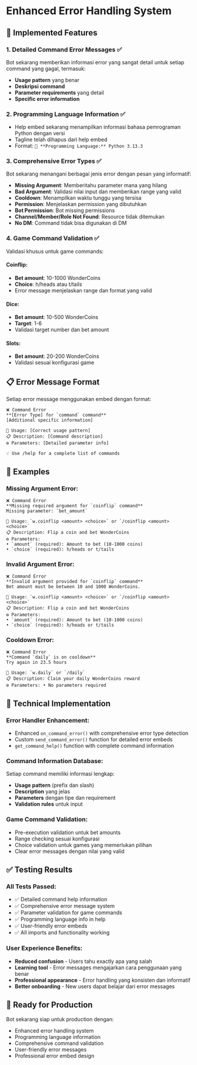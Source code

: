 # Enhanced Error Handling System

## 🚀 Implemented Features

### 1. Detailed Command Error Messages ✅
Bot sekarang memberikan informasi error yang sangat detail untuk setiap command yang gagal, termasuk:
- **Usage pattern** yang benar
- **Deskripsi command** 
- **Parameter requirements** yang detail
- **Specific error information**

### 2. Programming Language Information ✅
- Help embed sekarang menampilkan informasi bahasa pemrograman Python dengan versi
- Tagline telah dihapus dari help embed
- Format: `🐍 **Programming Language:** Python 3.13.3`

### 3. Comprehensive Error Types ✅
Bot sekarang menangani berbagai jenis error dengan pesan yang informatif:

- **Missing Argument**: Memberitahu parameter mana yang hilang
- **Bad Argument**: Validasi nilai input dan memberikan range yang valid
- **Cooldown**: Menampilkan waktu tunggu yang tersisa
- **Permission**: Menjelaskan permission yang dibutuhkan
- **Bot Permission**: Bot missing permissions
- **Channel/Member/Role Not Found**: Resource tidak ditemukan
- **No DM**: Command tidak bisa digunakan di DM

### 4. Game Command Validation ✅
Validasi khusus untuk game commands:

#### Coinflip:
- **Bet amount**: 10-1000 WonderCoins
- **Choice**: h/heads atau t/tails
- Error message menjelaskan range dan format yang valid

#### Dice:
- **Bet amount**: 10-500 WonderCoins  
- **Target**: 1-6
- Validasi target number dan bet amount

#### Slots:
- **Bet amount**: 20-200 WonderCoins
- Validasi sesuai konfigurasi game

## 📋 Error Message Format

Setiap error message menggunakan embed dengan format:

```
❌ Command Error
**[Error Type] for `command` command**
[Additional specific information]

📝 Usage: [Correct usage pattern]
📋 Description: [Command description]  
⚙️ Parameters: [Detailed parameter info]

💡 Use /help for a complete list of commands
```

## 🎯 Examples

### Missing Argument Error:
```
❌ Command Error
**Missing required argument for `coinflip` command**
Missing parameter: `bet_amount`

📝 Usage: `w.coinflip <amount> <choice>` or `/coinflip <amount> <choice>`
📋 Description: Flip a coin and bet WonderCoins
⚙️ Parameters: 
• `amount` (required): Amount to bet (10-1000 coins)
• `choice` (required): h/heads or t/tails
```

### Invalid Argument Error:
```
❌ Command Error  
**Invalid argument provided for `coinflip` command**
Bet amount must be between 10 and 1000 WonderCoins.

📝 Usage: `w.coinflip <amount> <choice>` or `/coinflip <amount> <choice>`
📋 Description: Flip a coin and bet WonderCoins
⚙️ Parameters:
• `amount` (required): Amount to bet (10-1000 coins)
• `choice` (required): h/heads or t/tails
```

### Cooldown Error:
```
❌ Command Error
**Command `daily` is on cooldown**
Try again in 23.5 hours

📝 Usage: `w.daily` or `/daily`
📋 Description: Claim your daily WonderCoins reward
⚙️ Parameters: • No parameters required
```

## 🔧 Technical Implementation

### Error Handler Enhancement:
- Enhanced `on_command_error()` with comprehensive error type detection
- Custom `send_command_error()` function for detailed error embeds
- `get_command_help()` function with complete command information

### Command Information Database:
Setiap command memiliki informasi lengkap:
- **Usage pattern** (prefix dan slash)
- **Description** yang jelas
- **Parameters** dengan tipe dan requirement
- **Validation rules** untuk input

### Game Command Validation:
- Pre-execution validation untuk bet amounts
- Range checking sesuai konfigurasi
- Choice validation untuk games yang memerlukan pilihan
- Clear error messages dengan nilai yang valid

## ✅ Testing Results

### All Tests Passed:
- ✅ Detailed command help information
- ✅ Comprehensive error message system  
- ✅ Parameter validation for game commands
- ✅ Programming language info in help
- ✅ User-friendly error embeds
- ✅ All imports and functionality working

### User Experience Benefits:
- **Reduced confusion** - Users tahu exactly apa yang salah
- **Learning tool** - Error messages mengajarkan cara penggunaan yang benar
- **Professional appearance** - Error handling yang konsisten dan informatif
- **Better onboarding** - New users dapat belajar dari error messages

## 🚀 Ready for Production

Bot sekarang siap untuk production dengan:
- Enhanced error handling system
- Programming language information
- Comprehensive command validation
- User-friendly error messages
- Professional error embed design
